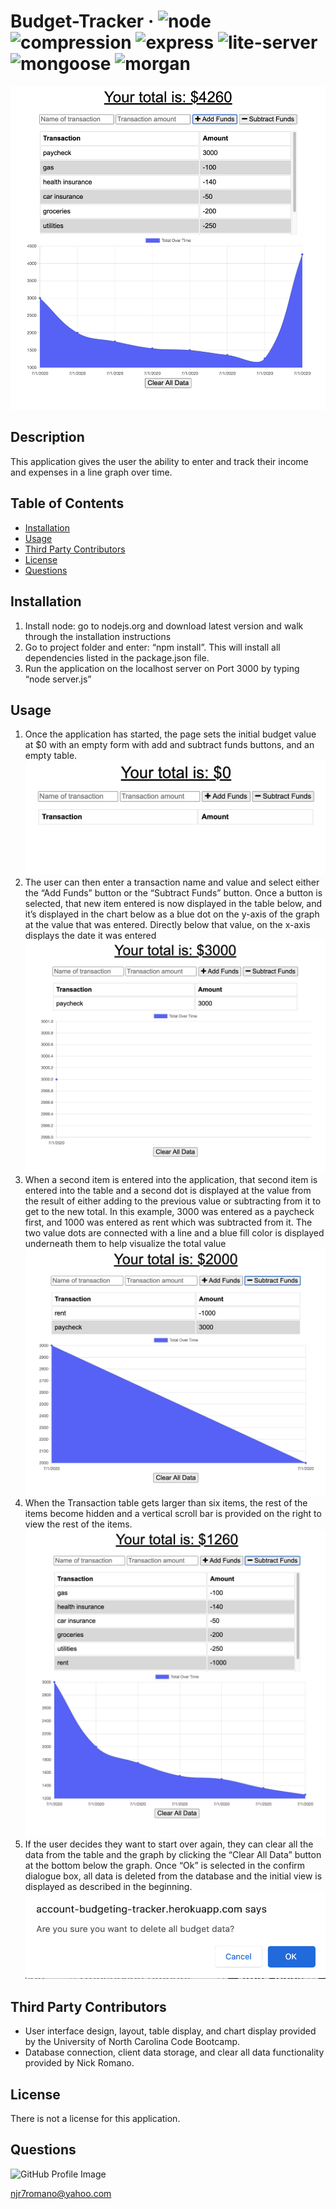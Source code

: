 # Budget-Tracker &middot; ![node](https://img.shields.io/badge/node-12.16.2-blue) ![compression](https://img.shields.io/badge/compression-1.7.4-blue) ![express](https://img.shields.io/badge/express-4.17.1-blue) ![lite-server](https://img.shields.io/badge/lite-server-2.5.3-blue) ![mongoose](https://img.shields.io/badge/mongoose-5.5.15-blue) ![morgan](https://img.shields.io/badge/morgan-1.9.1-blue) 

![Budget-Tracker](/images/Budget-Tracker.png) 

## Description 
This application gives the user the ability to enter and track their income and expenses in a line graph over time. 

## Table of Contents 
* [Installation](#installation) 
* [Usage](#usage) 
* [Third Party Contributors](#third-party-contributors) 
* [License](#license) 
* [Questions](#questions) 
 
## Installation 
1.  Install node: go to nodejs.org and download latest version and walk through the installation instructions  
2.  Go to project folder and enter: “npm install”. This will install all dependencies listed in the package.json file.  
3.  Run the application on the localhost server on Port 3000 by typing “node server.js”  
 
## Usage 
1.  Once the application has started, the page sets the initial budget value at $0 with an empty form with add and subtract funds buttons, and an empty table. ![Budget-Tracker-Begin](/images/Budget-Tracker-Begin.png)  
2.  The user can then enter a transaction name and value and select either the “Add Funds” button or the “Subtract Funds” button. Once a button is selected, that new item entered is now displayed in the table below, and it’s displayed in the chart below as a blue dot on the y-axis of the graph at the value that was entered. Directly below that value, on the x-axis displays the date it was entered ![Budget-Tracker-First-Entry](/images/Budget-Tracker-First-Entry.png)  
3.  When a second item is entered into the application, that second item is entered into the table and a second dot is displayed at the value from the result of either adding to the previous value or subtracting from it to get to the new total. In this example, 3000 was entered as a paycheck first, and 1000 was entered as rent which was subtracted from it. The two value dots are connected with a line and a blue fill color is displayed underneath them to help visualize the total value  ![Budget-Tracker-Results](/images/Budget-Tracker-Results.png) 
4.  When the Transaction table gets larger than six items, the rest of the items become hidden and a vertical scroll bar is provided on the right to view the rest of the items.  ![Budget-Tracker-Overtime](/images/Budget-Tracker-Overtime.png)  
5.  If the user decides they want to start over again, they can clear all the data from the table and the graph by clicking the “Clear All Data” button at the bottom below the graph. Once “Ok” is selected in the confirm dialogue box, all data is deleted from the database and the initial view is displayed as described in the beginning. 
![Budget-Tracker-Delete-All-Data](/images/Budget-Tracker-Delete-All-Data.png) 
 
## Third Party Contributors 
* User interface design, layout, table display, and chart display provided by the University of North Carolina Code Bootcamp. 
* Database connection, client data storage, and clear all data functionality provided by Nick Romano. 
 
## License 
There is not a license for this application. 

## Questions 
![GitHub Profile Image](https://avatars.githubusercontent.com/u/6642173?) 

 njr7romano@yahoo.com